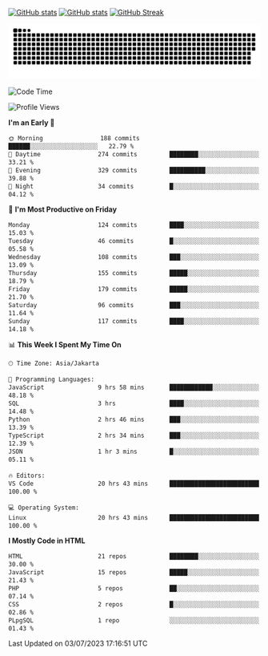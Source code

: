 [![GitHub stats](https://github-readme-stats.vercel.app/api?username=aurelioklv&card_width=500&show_icons=true&rank_icon=github&theme=solarized-dark#gh-dark-mode-only)](https://github.com/anuraghazra/github-readme-stats#gh-dark-mode-only)
[![GitHub stats](https://github-readme-stats.vercel.app/api?username=aurelioklv&card_width=500&show_icons=true&rank_icon=github&theme=buefy#gh-light-mode-only)](https://github.com/anuraghazra/github-readme-stats#gh-light-mode-only)
[![GitHub Streak](https://streak-stats.demolab.com/?user=aurelioklv&card_width=336&theme=solarized-dark)](https://git.io/streak-stats)

<picture>
  <source media="(prefers-color-scheme: dark)" srcset="https://raw.githubusercontent.com/aurelioklv/aurelioklv/snake-output/github-contribution-grid-snake-dark.svg">
  <source media="(prefers-color-scheme: light)" srcset="https://raw.githubusercontent.com/aurelioklv/aurelioklv/snake-output/github-contribution-grid-snake.svg">
  <img alt="github contribution grid snake animation" src="https://raw.githubusercontent.com/aurelioklv/aurelioklv/snake-output/github-contribution-grid-snake.svg">
</picture>

<!--START_SECTION:waka-->
![Code Time](http://img.shields.io/badge/Code%20Time-99%20hrs%209%20mins-blue)

![Profile Views](http://img.shields.io/badge/Profile%20Views-1-blue)

**I'm an Early 🐤** 

```text
🌞 Morning                188 commits         ██████░░░░░░░░░░░░░░░░░░░   22.79 % 
🌆 Daytime                274 commits         ████████░░░░░░░░░░░░░░░░░   33.21 % 
🌃 Evening                329 commits         ██████████░░░░░░░░░░░░░░░   39.88 % 
🌙 Night                  34 commits          █░░░░░░░░░░░░░░░░░░░░░░░░   04.12 % 
```
📅 **I'm Most Productive on Friday** 

```text
Monday                   124 commits         ████░░░░░░░░░░░░░░░░░░░░░   15.03 % 
Tuesday                  46 commits          █░░░░░░░░░░░░░░░░░░░░░░░░   05.58 % 
Wednesday                108 commits         ███░░░░░░░░░░░░░░░░░░░░░░   13.09 % 
Thursday                 155 commits         █████░░░░░░░░░░░░░░░░░░░░   18.79 % 
Friday                   179 commits         █████░░░░░░░░░░░░░░░░░░░░   21.70 % 
Saturday                 96 commits          ███░░░░░░░░░░░░░░░░░░░░░░   11.64 % 
Sunday                   117 commits         ████░░░░░░░░░░░░░░░░░░░░░   14.18 % 
```


📊 **This Week I Spent My Time On** 

```text
🕑︎ Time Zone: Asia/Jakarta

💬 Programming Languages: 
JavaScript               9 hrs 58 mins       ████████████░░░░░░░░░░░░░   48.18 % 
SQL                      3 hrs               ████░░░░░░░░░░░░░░░░░░░░░   14.48 % 
Python                   2 hrs 46 mins       ███░░░░░░░░░░░░░░░░░░░░░░   13.39 % 
TypeScript               2 hrs 34 mins       ███░░░░░░░░░░░░░░░░░░░░░░   12.39 % 
JSON                     1 hr 3 mins         █░░░░░░░░░░░░░░░░░░░░░░░░   05.11 % 

🔥 Editors: 
VS Code                  20 hrs 43 mins      █████████████████████████   100.00 % 

💻 Operating System: 
Linux                    20 hrs 43 mins      █████████████████████████   100.00 % 
```

**I Mostly Code in HTML** 

```text
HTML                     21 repos            ████████░░░░░░░░░░░░░░░░░   30.00 % 
JavaScript               15 repos            █████░░░░░░░░░░░░░░░░░░░░   21.43 % 
PHP                      5 repos             ██░░░░░░░░░░░░░░░░░░░░░░░   07.14 % 
CSS                      2 repos             █░░░░░░░░░░░░░░░░░░░░░░░░   02.86 % 
PLpgSQL                  1 repo              ░░░░░░░░░░░░░░░░░░░░░░░░░   01.43 % 
```




 Last Updated on 03/07/2023 17:16:51 UTC
<!--END_SECTION:waka-->
